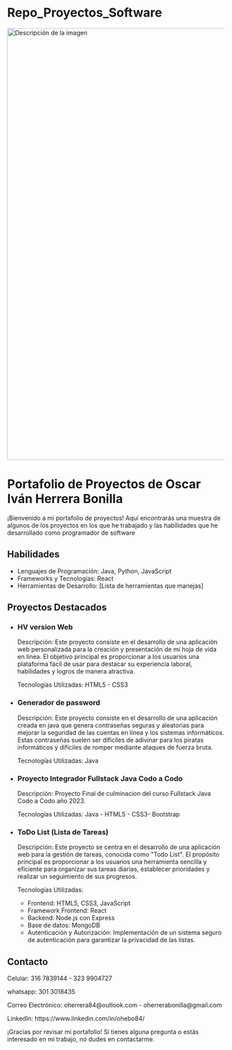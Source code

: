 # Repo_Proyectos_Software
<image src="[https://media.licdn.com/dms/image/D4D16AQFC45rg_6lUeA/profile-displaybackgroundimage-shrink_350_1400/0/1674022860085?e=1714608000&v=beta&t=fVWuEFeCSnwvMmvohTR4RTuJsbdZYkwQP7CNb6vsTkY](https://media.licdn.com/dms/image/D4E16AQHxhRbRnOPKCw/profile-displaybackgroundimage-shrink_350_1400/0/1701137168402?e=1724889600&v=beta&t=JYsabL7lg_GHf-muvGASPlElJCCdEyxRoL-v0nO0ZoE)" alt="Descripción de la imagen" width="1000px">

<h1>Portafolio de Proyectos de Oscar Iván Herrera Bonilla</h1>
<p>¡Bienvenido a mi portafolio de proyectos! Aquí encontrarás una muestra de algunos de los proyectos en los que he trabajado y las habilidades que he desarrollado como programador de software</p>

<h2>Habilidades</h2>
<ul>
  <li>Lenguajes de Programación: Java, Python, JavaScript</li>
  <li>Frameworks y Tecnologías: React</li>
  <li>Herramientas de Desarrollo: [Lista de herramientas que manejas]</li>
</ul>

<h2>Proyectos Destacados</h2>
<ul>
  <li>
    <h3>HV version Web</h3>
    <p>Descripción: Este proyecto consiste en el desarrollo de una aplicación web personalizada para la creación y presentación de mi hoja de vida en línea. 
       El objetivo principal es proporcionar a los usuarios una plataforma fácil de usar para destacar su experiencia laboral, habilidades y logros de manera atractiva.</p>
    <p>Tecnologías Utilizadas: HTML5 - CSS3</p>
  </li>

  <li>
    <h3>Generador de password</h3>
    <p>Descripción: Este proyecto consiste en el desarrollo de una aplicación creada en java que genera contraseñas seguras y aleatorias         para mejorar la seguridad de las cuentas en línea y los sistemas informáticos. Estas contraseñas suelen ser difíciles de adivinar         para los piratas informáticos y difíciles de romper mediante ataques de fuerza bruta.
    </p>
    <p>Tecnologías Utilizadas: Java</p>
  </li>

<li>
    <h3>Proyecto Integrador Fullstack Java Codo a Codo</h3>
    <p>Descripción: Proyecto Final de culminacion del curso Fullstack Java Codo a Codo año 2023.
    </p>
    <p>Tecnologías Utilizadas: Java - HTML5 - CSS3- Bootstrap</p>
  </li>
  
  <li>
    <h3>ToDo List (Lista de Tareas)</h3>
    <p>Descripción: Este proyecto se centra en el desarrollo de una aplicación web para la gestión de tareas, conocida como "Todo List". El propósito principal es proporcionar a los     
       usuarios una herramienta sencilla y eficiente para organizar sus tareas diarias, establecer prioridades y realizar un seguimiento de sus progresos.</p>
    <p>Tecnologías Utilizadas:</p>
    <ul>
      <li>Frontend: HTML5, CSS3, JavaScript</li>
      <li>Framework Frontend: React</li>
      <li>Backend: Node.js con Express</li>
      <li>Base de datos: MongoDB</li>
      <li>Autenticación y Autorización: Implementación de un sistema seguro de autenticación para garantizar la privacidad de las listas.</li>
    </ul>
  </li>
</ul>

<h2>Contacto</h2>
<P>Celular: 316 7839144 - 323 9904727</P>
<P>whatsapp: 301 3018435</P>
<p>Correo Electrónico: oherrera84@outlook.com - oherrerabonilla@gmail.com</p>
<p>LinkedIn: https://www.linkedin.com/in/ohebo84/</p>
<p>¡Gracias por revisar mi portafolio! Si tienes alguna pregunta o estás interesado en mi trabajo, no dudes en contactarme.</p>
